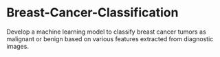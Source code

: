 # Breast-Cancer-Classification
Develop a machine learning model to classify breast cancer tumors as malignant or benign based on various features extracted from diagnostic images.
